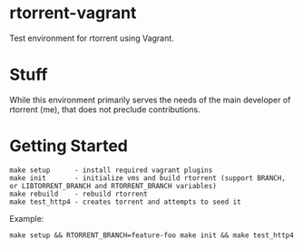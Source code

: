 # rtorrent-vagrant

Test environment for rtorrent using Vagrant.

# Stuff

While this environment primarily serves the needs of the main developer of rtorrent (me), that does not preclude contributions.

# Getting Started

```
make setup      - install required vagrant plugins
make init       - initialize vms and build rtorrent (support BRANCH, or LIBTORRENT_BRANCH and RTORRENT_BRANCH variables)
make rebuild    - rebuild rtorrent
make test_http4 - creates torrent and attempts to seed it
```

Example:

```
make setup && RTORRENT_BRANCH=feature-foo make init && make test_http4
```
